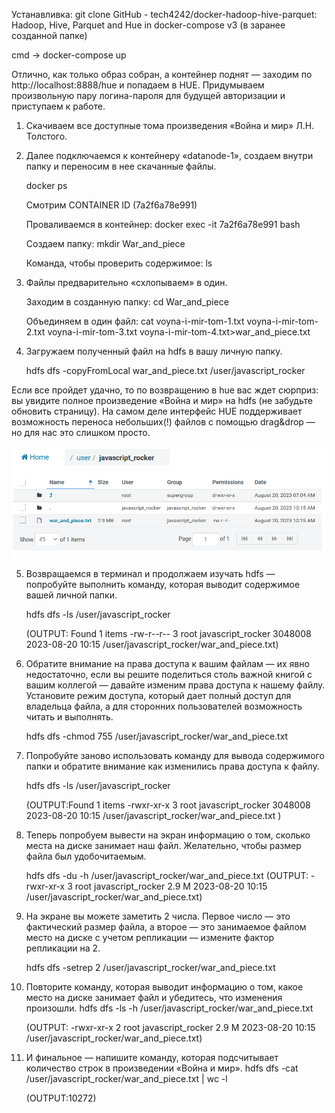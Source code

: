 Устанавливка:
git clone GitHub - tech4242/docker-hadoop-hive-parquet: Hadoop, Hive, Parquet and Hue in docker-compose v3 (в заранее созданной папке)

cmd → docker-compose up

Отлично, как только образ собран, а контейнер поднят — заходим по http://localhost:8888/hue и попадаем в HUE. Придумываем произвольную пару логина-пароля для будущей авторизации и приступаем к работе. 

1. Скачиваем все доступные тома произведения «Война и мир» Л.Н. Толстого.

2. Далее подключаемся к контейнеру «datanode-1», создаем внутри папку и переносим в нее скачанные файлы.

   docker ps
   
   Смотрим CONTAINER ID (7a2f6a78e991)
   
   Проваливаемся в контейнер: docker exec -it 7a2f6a78e991 bash
   
   Создаем папку: mkdir War_and_piece
   
   Команда, чтобы проверить содержимое: ls
   
4. Файлы предварительно «схлопываем» в один.

   Заходим в созданную папку: cd War_and_piece
   
   Объединяем в один файл: cat voyna-i-mir-tom-1.txt voyna-i-mir-tom-2.txt voyna-i-mir-tom-3.txt voyna-i-mir-tom-4.txt>war_and_piece.txt

6. Загружаем полученный файл на hdfs в вашу личную папку.

   hdfs dfs -copyFromLocal war_and_piece.txt /user/javascript_rocker
   
Если все пройдет удачно, то по возвращению в hue вас ждет сюрприз: вы увидите полное произведение «Война и мир» на hdfs (не забудьте обновить страницу). На самом деле интерфейс HUE поддерживает возможность переноса небольших(!) файлов с помощью drag&drop — но для нас это слишком просто.

![$screenshot](https://github.com/javascriptrocker2104/work_with_hadoop/blob/main/hadoop.png)

5. Возвращаемся в терминал и продолжаем изучать hdfs — попробуйте выполнить команду, которая
   выводит содержимое  вашей личной папки. 

   hdfs dfs -ls /user/javascript_rocker

   (OUTPUT: Found 1 items
   -rw-r--r--   3 root javascript_rocker    3048008 2023-08-20 10:15 /user/javascript_rocker/war_and_piece.txt)

6. Обратите внимание на права доступа к вашим файлам — их явно недостаточно, если вы решите поделиться столь важной книгой с вашим коллегой — давайте изменим права доступа к нашему файлу. Установите режим доступа, который дает полный доступ для владельца файла, а для сторонних пользователей возможность читать и выполнять.

   hdfs dfs -chmod 755 /user/javascript_rocker/war_and_piece.txt

7. Попробуйте заново использовать команду для вывода содержимого папки и обратите
внимание как изменились права доступа к файлу.

   hdfs dfs -ls /user/javascript_rocker

   (OUTPUT:Found 1 items
   -rwxr-xr-x   3 root javascript_rocker    3048008 2023-08-20 10:15 /user/javascript_rocker/war_and_piece.txt )

8. Теперь попробуем вывести на экран информацию о том, сколько места на диске
занимает наш файл. Желательно, чтобы размер файла был удобочитаемым.

    hdfs dfs -du -h /user/javascript_rocker/war_and_piece.txt
    (OUTPUT: -rwxr-xr-x   3 root javascript_rocker      2.9 M 2023-08-20 10:15 /user/javascript_rocker/war_and_piece.txt)

9. На экране вы можете заметить 2 числа. Первое число — это фактический размер файла,
а второе — это занимаемое файлом место на диске с учетом репликации — измените фактор репликации на 2.

    hdfs dfs -setrep 2  /user/javascript_rocker/war_and_piece.txt

10. Повторите команду, которая выводит информацию о том, какое место на диске
занимает файл и убедитесь, что изменения произошли.
    hdfs dfs -ls -h /user/javascript_rocker/war_and_piece.txt

    (OUTPUT: -rwxr-xr-x   2 root javascript_rocker      2.9 M 2023-08-20 10:15 /user/javascript_rocker/war_and_piece.txt)
 
11. И финальное — напишите команду, которая подсчитывает количество строк в произведении «Война и мир».
    hdfs dfs -cat /user/javascript_rocker/war_and_piece.txt | wc -l
 
    (OUTPUT:10272)
